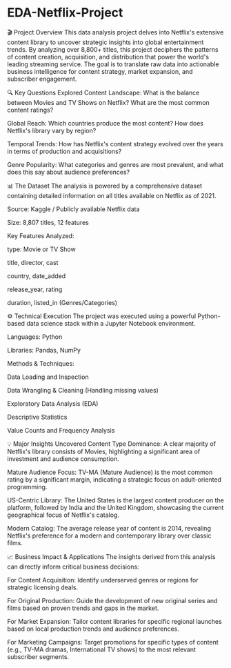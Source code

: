 # EDA-Netflix-Project

🎬 Project Overview
This data analysis project delves into Netflix's extensive content library to uncover strategic insights into global entertainment trends. By analyzing over 8,800+ titles, this project deciphers the patterns of content creation, acquisition, and distribution that power the world's leading streaming service. The goal is to translate raw data into actionable business intelligence for content strategy, market expansion, and subscriber engagement.

🔍 Key Questions Explored
Content Landscape: What is the balance between Movies and TV Shows on Netflix? What are the most common content ratings?

Global Reach: Which countries produce the most content? How does Netflix's library vary by region?

Temporal Trends: How has Netflix's content strategy evolved over the years in terms of production and acquisitions?

Genre Popularity: What categories and genres are most prevalent, and what does this say about audience preferences?

📊 The Dataset
The analysis is powered by a comprehensive dataset containing detailed information on all titles available on Netflix as of 2021.

Source: Kaggle / Publicly available Netflix data

Size: 8,807 titles, 12 features

Key Features Analyzed:

type: Movie or TV Show

title, director, cast

country, date_added

release_year, rating

duration, listed_in (Genres/Categories)

⚙️ Technical Execution
The project was executed using a powerful Python-based data science stack within a Jupyter Notebook environment.

Languages: Python

Libraries: Pandas, NumPy

Methods & Techniques:

Data Loading and Inspection

Data Wrangling & Cleaning (Handling missing values)

Exploratory Data Analysis (EDA)

Descriptive Statistics

Value Counts and Frequency Analysis

💡 Major Insights Uncovered
Content Type Dominance: A clear majority of Netflix's library consists of Movies, highlighting a significant area of investment and audience consumption.

Mature Audience Focus: TV-MA (Mature Audience) is the most common rating by a significant margin, indicating a strategic focus on adult-oriented programming.

US-Centric Library: The United States is the largest content producer on the platform, followed by India and the United Kingdom, showcasing the current geographical focus of Netflix's catalog.

Modern Catalog: The average release year of content is 2014, revealing Netflix's preference for a modern and contemporary library over classic films.

📈 Business Impact & Applications
The insights derived from this analysis can directly inform critical business decisions:

For Content Acquisition: Identify underserved genres or regions for strategic licensing deals.

For Original Production: Guide the development of new original series and films based on proven trends and gaps in the market.

For Market Expansion: Tailor content libraries for specific regional launches based on local production trends and audience preferences.

For Marketing Campaigns: Target promotions for specific types of content (e.g., TV-MA dramas, International TV shows) to the most relevant subscriber segments.

